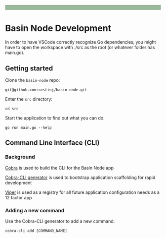 ![](docs/green.png)

# Basin Node Development

In order to have VSCode correctly recognize Go dependencies, you might have to open the workspace with ./src as the root (or whatever folder has main.go).

## Getting started

Clone the `basin-node` repo:
```
git@github.com:sestinj/basin-node.git
```

Enter the `src` directory:
```
cd src
```

Start the application to find out what you can do:
```
go run main.go --help
```

## Command Line Interface (CLI)

### Background

[Cobra](https://github.com/spf13/cobra) is used to build the CLI for the Basin Node app

[Cobra-CLI generator](https://github.com/spf13/cobra-cli/blob/main/README.md) is used to bootstrap application scaffolding for rapid development

[Viper](https://github.com/spf13/viper) is used as a registry for all future application configuration needs as a 12 factor app

### Adding a new command

Use the Cobra-CLI generator to add a new command:
```
cobra-cli add [COMMAND_NAME]
```
